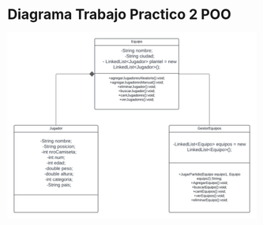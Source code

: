 <!DOCTYPE html>
<html lang="en">
<head>
    <meta charset="UTF-8">
    <meta name="viewport" content="width=device-width, initial-scale=1.0">
    <title>Document</title>
</head>
<body>
    <h1>Diagrama Trabajo Practico 2 POO</h1>
    <img src="./Diagrama/Diagrama Tp2.png" alt="Diagrama">
</body>
</html>
